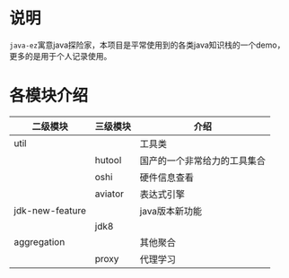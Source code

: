 # 说明
`java-ez`寓意java探险家，本项目是平常使用到的各类java知识栈的一个demo，更多的是用于个人记录使用。

# 各模块介绍

| 二级模块        | 三级模块 | 介绍                         |
| --------------- | -------- | ---------------------------- |
| util            |          | 工具类                       |
|                 | hutool   | 国产的一个非常给力的工具集合 |
|                 | oshi     | 硬件信息查看                 |
|                 | aviator  | 表达式引擎                   |
| jdk-new-feature |          | java版本新功能               |
|                 | jdk8     |                              |
| aggregation     |          | 其他聚合                     |
|                 | proxy    | 代理学习                     |

